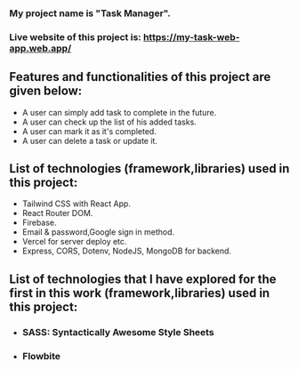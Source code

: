 ### My project name is "Task Manager".

### Live website of this project is: https://my-task-web-app.web.app/

## Features and functionalities of this project are given below:

- A user can simply add task to complete in the future.
- A user can check up the list of his added tasks.
- A user can mark it as it's completed.
- A user can delete a task or update it.


## List of technologies (framework,libraries) used in this project:

- Tailwind CSS with React App.
- React Router DOM.
- Firebase.
- Email & password,Google sign in method.
- Vercel for server deploy etc.
- Express, CORS, Dotenv, NodeJS, MongoDB for backend.


## List of technologies that I have explored for the first in this work (framework,libraries) used in this project:

- ### SASS: Syntactically Awesome Style Sheets
- ### Flowbite
